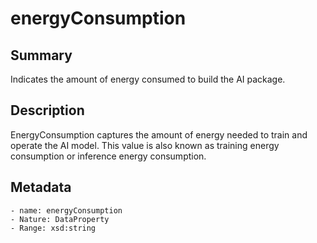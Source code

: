 <!-- Automatically generated by spec-parser v2.0.0 on 2023-12-25T20:28:21.783513+00:00 -->
<!-- SPDX-License-Identifier: Community-Spec-1.0 -->

# energyConsumption

## Summary

Indicates the amount of energy consumed to build the AI package.


## Description

EnergyConsumption captures the amount of energy needed to train and operate the AI model. 
This value is also known as training energy consumption or inference energy consumption.


## Metadata

    - name: energyConsumption
    - Nature: DataProperty
    - Range: xsd:string




